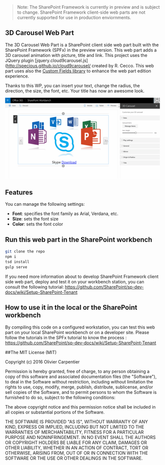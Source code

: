 > Note: The SharePoint Framework is currently in preview and is subject to change. SharePoint Framework client-side web parts are not currently supported for use in production enviornments.

## 3D Carousel Web Part

The 3D Carousel Web Part is a SharePoint client side web part built with the SharePoint Framework (SPFx) in the preview version.
This web part adds a 3D carousel animation with picture, title and link.
This project uses the JQuery plugin [jquery.cloud9carousel.js](http://specious.github.io/cloud9carousel/ created by R. Cecco.
This web part uses also the [Custom Fields library](https://github.com/OlivierCC/spfx-custom-fields) to enhance the web part edition experience.

Thanks to this WP, you can insert your text, change the radius, the direction, the size, the font, etc.
Your title has now an awesome look.

![3DCarousel](./assets/3dcarouseloverview.gif)

## Features

You can manage the following settings:
* **Font**: specifies the font family as Arial, Verdana, etc.
* **Size**: sets the font size
* **Color**: sets the font color

## Run this web part in the SharePoint workbench

```bash
git clone the repo
npm i
tsd install
gulp serve
```

If you need more information about to develop SharePoint Framework client side web part, deploy and test it on your workbench
station, you can consult the following tutorial: https://github.com/SharePoint/sp-dev-docs/wiki/Setup-SharePoint-Tenant

## How to use it in the local or the SharePoint workbench

By compiling this code on a configured workstation, you can test this web part on your local SharePoint workbench
or on a developer site. Please follow the tutorials in the SPFx tutorial to know the process : https://github.com/SharePoint/sp-dev-docs/wiki/Setup-SharePoint-Tenant

##The MIT License (MIT)

Copyright (c) 2016 Olivier Carpentier

Permission is hereby granted, free of charge, to any person obtaining a copy of this software and associated documentation files (the "Software"), to deal in the Software without restriction, including without limitation the rights to use, copy, modify, merge, publish, distribute, sublicense, and/or sell copies of the Software, and to permit persons to whom the Software is furnished to do so, subject to the following conditions:

The above copyright notice and this permission notice shall be included in all copies or substantial portions of the Software.

THE SOFTWARE IS PROVIDED "AS IS", WITHOUT WARRANTY OF ANY KIND, EXPRESS OR IMPLIED, INCLUDING BUT NOT LIMITED TO THE WARRANTIES OF MERCHANTABILITY, FITNESS FOR A PARTICULAR PURPOSE AND NONINFRINGEMENT. IN NO EVENT SHALL THE AUTHORS OR COPYRIGHT HOLDERS BE LIABLE FOR ANY CLAIM, DAMAGES OR OTHER LIABILITY, WHETHER IN AN ACTION OF CONTRACT, TORT OR OTHERWISE, ARISING FROM, OUT OF OR IN CONNECTION WITH THE SOFTWARE OR THE USE OR OTHER DEALINGS IN THE SOFTWARE.
